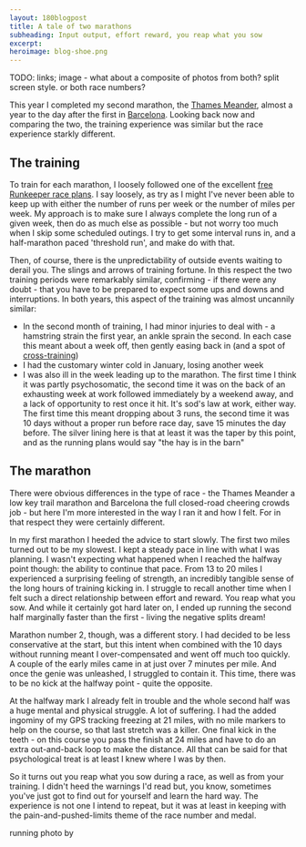 ```yaml
---
layout: 180blogpost
title: A tale of two marathons
subheading: Input output, effort reward, you reap what you sow
excerpt: 
heroimage: blog-shoe.png
---
```


TODO: links; image - what about a composite of photos from both? split screen style. or both race numbers?

<p>This year I completed my second marathon, the <a href="">Thames Meander</a>, almost a year to the day after the first in <a href="">Barcelona</a>. Looking back now and comparing the two, the training experience was similar but the race experience starkly different.</p>


<h2 class="section-heading">The training</h2>

<p>To train for each marathon, I loosely followed one of the excellent <a href="">free Runkeeper race plans</a>. I say loosely, as try as I might I've never been able to keep up with either the number of runs per week or the number of miles per week. My approach is to make sure I always complete the long run of a given week, then do as much else as possible - but not worry too much when I skip some scheduled outings. I try to get some interval runs in, and a half-marathon paced 'threshold run', and make do with that.</p>

<p>Then, of course, there is the unpredictability of outside events waiting to derail you. The slings and arrows of training fortune. In this respect the two training periods were remarkably similar, confirming - if there were any doubt -  that you have to be prepared to expect some ups and downs and interruptions. In both years, this aspect of the training was almost uncannily similar:</p>

 * In the second month of training, I had minor injuries to deal with - a hamstring strain the first year, an ankle sprain the second. In each case this meant about a week off, then gently easing back in (and a spot of <a href="">cross-training</a>)
 * I had the customary winter cold in January, losing another week
 * I was also ill in the week leading up to the marathon. The first time I think it was partly psychosomatic, the second time it was on the back of an exhausting week at work followed immediately by a weekend away, and a lack of opportunity to rest once it hit. It's sod's law at work, either way. The first time this meant dropping about 3 runs, the second time it was 10 days without a proper run before race day, save 15 minutes the day before. The silver lining here is that at least it was the taper by this point, and as the running plans would say "the hay is in the barn" 


<h2 class="section-heading">The marathon</h2>


<p>There were obvious differences in the type of race - the Thames Meander a low key trail marathon and Barcelona the full closed-road cheering crowds job  - but here I'm more interested in the way I ran it and how I felt. For in that respect they were certainly different.</p>

<p>In my first marathon I heeded the advice to start slowly. The first two miles turned out to be my slowest. I kept a steady pace in line with what I was planning. I wasn't expecting what happened when I reached the halfway point though: the ability to continue that pace. From 13 to 20 miles I experienced a surprising feeling of strength, an incredibly tangible sense of the long hours of training kicking in. I struggle to recall another time when I felt such a direct relationship between effort and reward. You reap what you sow. And while it certainly got hard later on, I ended up running the second half marginally faster than the first - living the negative splits dream!</p>

<p>Marathon number 2, though, was a different story. I had decided to be less conservative at the start, but this intent when combined with the 10 days without running meant I over-compensated and went off much too quickly. A couple of the early miles came in at just over 7 minutes per mile. And once the genie was unleashed, I struggled to contain it. This time, there was to be no kick at the halfway point - quite the opposite. </p>

<p>At the halfway mark I already felt in trouble and the whole second half was a huge mental and physical struggle. A lot of suffering. I had the added ingominy of my GPS tracking freezing at 21 miles, with no mile markers to help on the course, so that last stretch was a killer. One final kick in the teeth - on this course you pass the finish at 24 miles and have to do an extra out-and-back loop to make the distance. All that can be said for that psychological treat is at least I knew where I was by then.</p>

<p> So it turns out you reap what you sow during a race, as well as from your training. I didn't heed the warnings I'd read but, you know, sometimes you've just got to find out for yourself and learn the hard way. The experience is not one I intend to repeat, but it was at least in keeping with the pain-and-pushed-limits theme of the race number and medal.</p>





<p class="photocredit text-muted"><i class="fa fa-creative-commons fa-fw"></i> running photo by <a href=""></a></p>


